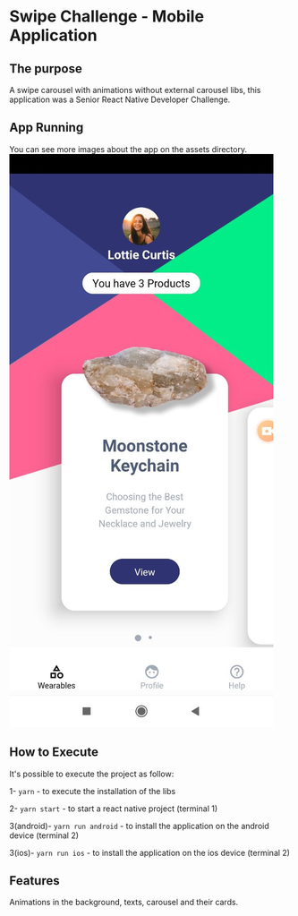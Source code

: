 # Swipe Challenge - Mobile Application

## The purpose
A swipe carousel with animations without external carousel libs, this application was a Senior React Native Developer Challenge.

## App Running
You can see more images about the app on the assets directory.
<img src="https://github.com/Gisleude/swipechallengeapp/blob/master/assets/1.jpeg"
     alt="First Image"
     style="float: center; margin-right: 10px;" />
## How to Execute
It's possible to execute the project as follow:

1- `yarn` - to execute the installation of the libs

2- `yarn start` - to start a react native project (terminal 1)

3(android)- `yarn run android` - to install the application on the android device (terminal 2)

3(ios)- `yarn run ios` - to install the application on the ios device (terminal 2)
## Features
Animations in the background, texts, carousel and their cards.
